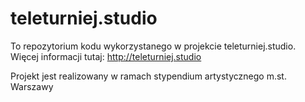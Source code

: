 # teleturniej.studio

To repozytorium kodu wykorzystanego w projekcie teleturniej.studio. 
Więcej informacji tutaj: http://teleturniej.studio

Projekt jest realizowany w ramach stypendium artystycznego m.st. Warszawy
